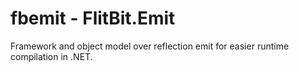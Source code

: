 # fbemit - FlitBit.Emit

Framework and object model over reflection emit for easier runtime compilation in .NET.

